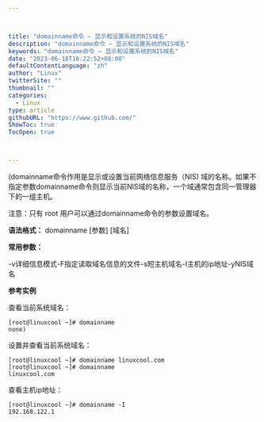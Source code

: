 ```yaml
---



title: "domainname命令 – 显示和设置系统的NIS域名"
description: "domainname命令 – 显示和设置系统的NIS域名"
keywords: "domainname命令 – 显示和设置系统的NIS域名"
date: "2023-06-18T16:22:52+08:00"
defaultContentLanguage: "zh"
author: "Linux"
twitterSite: ""
thumbnail: ""
categories:
  - Linux
type: article
githubURL: "https://www.github.com/"
ShowToc: true
TocOpen: true



---
```


(domainname命令作用是显示或设置当前网络信息服务（NIS) 域的名称。如果不指定参数domainname命令则显示当前NIS域的名称，一个域通常包含同一管理器下的一组主机。

注意：只有 root 用户可以通过domainname命令的参数设置域名。

**语法格式：** domainname [参数] [域名]

**常用参数：**

-v详细信息模式-F指定读取域名信息的文件-s短主机域名-I主机的ip地址-yNIS域名

**参考实例**

查看当前系统域名：

```
[root@linuxcool ~]# domainname
none)
```

设置并查看当前系统域名：

```
[root@linuxcool ~]# domainname linuxcool.com
[root@linuxcool ~]# domainname
linuxcool.com
```

查看主机ip地址：

```
[root@linuxcool ~]# domainname -I
192.168.122.1
```